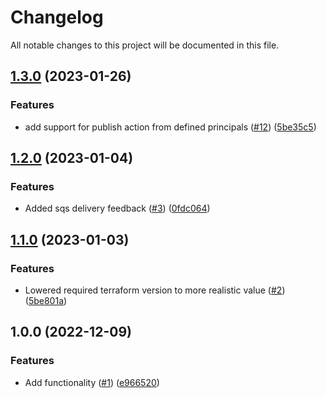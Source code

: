 # Changelog

All notable changes to this project will be documented in this file.

## [1.3.0](https://github.com/justtrackio/terraform-aws-sns-topic/compare/v1.2.0...v1.3.0) (2023-01-26)


### Features

* add support for publish action from defined principals ([#12](https://github.com/justtrackio/terraform-aws-sns-topic/issues/12)) ([5be35c5](https://github.com/justtrackio/terraform-aws-sns-topic/commit/5be35c5ad8fb67eaf6779fd65f0990ffc3464bd4))

## [1.2.0](https://github.com/justtrackio/terraform-aws-sns-topic/compare/v1.1.0...v1.2.0) (2023-01-04)


### Features

* Added sqs delivery feedback ([#3](https://github.com/justtrackio/terraform-aws-sns-topic/issues/3)) ([0fdc064](https://github.com/justtrackio/terraform-aws-sns-topic/commit/0fdc064c4670df9a51fef0fd0a436f669efb05a0))

## [1.1.0](https://github.com/justtrackio/terraform-aws-sns-topic/compare/v1.0.0...v1.1.0) (2023-01-03)


### Features

* Lowered required terraform version to more realistic value ([#2](https://github.com/justtrackio/terraform-aws-sns-topic/issues/2)) ([5be801a](https://github.com/justtrackio/terraform-aws-sns-topic/commit/5be801ad6aa710b03d436c412d18425ed9557a4b))

## 1.0.0 (2022-12-09)


### Features

* Add functionality ([#1](https://github.com/justtrackio/terraform-aws-sns-topic/issues/1)) ([e966520](https://github.com/justtrackio/terraform-aws-sns-topic/commit/e9665206ab1cf1eadebf38c59054d38b630297be))
